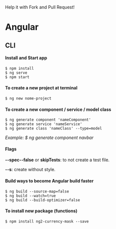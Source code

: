 Help it with Fork and Pull Request!

# Angular

## CLI

#### Install and Start app
```
$ npm install
$ ng serve
$ npm start
```

#### To create a new project at terminal
```
$ ng new nome-project
```

#### To create a new component / service / model class
```
$ ng generate component 'nameComponent'
$ ng generate service 'nameService'
$ ng generate class 'nameClass' --type=model
```
_Example: $ ng generate component navbar_

#### Flags
**--spec--false** or **skipTests**: to not create a test file.

**--s**: create without style.

#### Build ways to become Angular build faster
```
$ ng build --source-map=false
$ ng build --watch=true
$ ng build --build-optimizer=false
```

#### To install new package (functions)
```
$ npm install ng2-currency-mask --save
```
